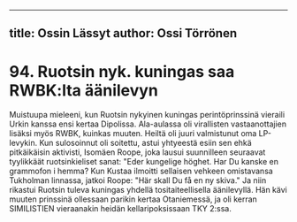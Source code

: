 
---
title: Ossin Lässyt
author: Ossi Törrönen
---

    
# 94. Ruotsin nyk. kuningas saa RWBK:lta äänilevyn

Muistuupa mieleeni, kun Ruotsin nykyinen kuningas perintöprinssinä vieraili Urkin kanssa ensi kertaa 
Dipolissa. Ala-aulassa oli virallisten vastaanottajien lisäksi myös RWBK, kuinkas muuten. Heiltä oli 
juuri valmistunut oma LP-levykin. Kun sulosoinnut oli soitettu, astui yhtyeestä esiin sen ehkä 
pitkäikäisin aktivisti,  Isomäen Roope, joka lausui suunnilleen seuraavat tyylikkäät ruotsinkieliset 
sanat: "Eder kungelige höghet. Har  Du  kanske en grammofon  i  hemma? Kun Kustaa ilmoitti 
sellaisen vehkeen omistavansa Tukholman linnassa, jatkoi Roope: "Här  skall Du få en ny skiva." Ja 
niin rikastui Ruotsin tuleva kuningas yhdellä tositaiteellisella äänilevyllä. Hän kävi muuten prinssinä 
ollessaan parikin kertaa Otaniemessä, ja oli kerran SIMILISTIEN vieraanakin heidän kellaripoksissaan 
TKY 2:ssa.


